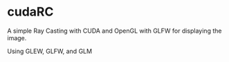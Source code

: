 # cudaRC

A simple Ray Casting with CUDA and OpenGL with GLFW for displaying the image.

Using GLEW, GLFW, and GLM
